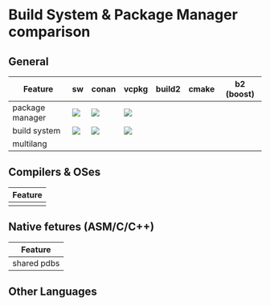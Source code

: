# Build System & Package Manager comparison

## General

| Feature | sw | conan | vcpkg | build2 | cmake | b2 (boost) |
|---|---|---|---|---|---|---|
| package manager | ![](https://img.shields.io/badge/yes-brightgreen.svg) | ![](https://img.shields.io/badge/yes-brightgreen.svg) | ![](https://img.shields.io/badge/yes-brightgreen.svg) |
| build system | ![](https://img.shields.io/badge/yes-brightgreen.svg) | ![](https://img.shields.io/badge/no-red.svg) | ![](https://img.shields.io/badge/no-red.svg) |
| multilang | 

## Compilers & OSes

| Feature |
|---|
|  |


## Native fetures (ASM/C/C++)

| Feature |
|---|
| shared pdbs |

## Other Languages
